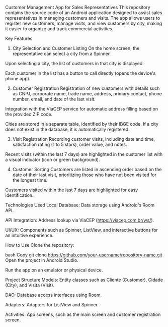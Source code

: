 Customer Management App for Sales Representatives
This repository contains the source code of an Android application designed to assist sales representatives in managing customers and visits. The app allows users to register new customers, manage visits, and view customers by city, making it easier to organize and track commercial activities.

Key Features
1. City Selection and Customer Listing
On the home screen, the representative can select a city from a Spinner.

Upon selecting a city, the list of customers in that city is displayed.

Each customer in the list has a button to call directly (opens the device's phone app).

2. Customer Registration
Registration of new customers with details such as CNPJ, corporate name, trade name, address, primary contact, phone number, email, and date of the last visit.

Integration with the ViaCEP service for automatic address filling based on the provided ZIP code.

Cities are stored in a separate table, identified by their IBGE code. If a city does not exist in the database, it is automatically registered.

3. Visit Registration
Recording customer visits, including date and time, satisfaction rating (1 to 5 stars), order value, and notes.

Recent visits (within the last 7 days) are highlighted in the customer list with a visual indicator (icon or green background).

4. Customer Sorting
Customers are listed in ascending order based on the date of their last visit, prioritizing those who have not been visited for the longest time.

Customers visited within the last 7 days are highlighted for easy identification.

Technologies Used
Local Database: Data storage using Android's Room API.

API Integration: Address lookup via ViaCEP (https://viacep.com.br/ws/).

UI/UX: Components such as Spinner, ListView, and interactive buttons for an intuitive experience.

How to Use
Clone the repository:

bash
Copy
git clone https://github.com/your-username/repository-name.git
Open the project in Android Studio.

Run the app on an emulator or physical device.

Project Structure
Models: Entity classes such as Cliente (Customer), Cidade (City), and Visita (Visit).

DAO: Database access interfaces using Room.

Adapters: Adapters for ListView and Spinner.

Activities: App screens, such as the main screen and customer registration screen.
